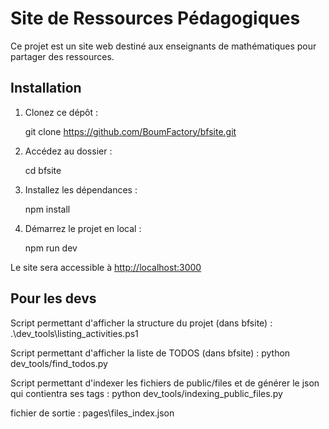 ﻿# Site de Ressources Pédagogiques

Ce projet est un site web destiné aux enseignants de mathématiques pour partager des ressources.

## Installation

1. Clonez ce dépôt :
   
   git clone https://github.com/BoumFactory/bfsite.git
   
2. Accédez au dossier :
   
   cd bfsite
   
3. Installez les dépendances :
   
   npm install
   
4. Démarrez le projet en local :
   
   npm run dev

Le site sera accessible à [http://localhost:3000](http://localhost:3000)

## Pour les devs

Script permettant d'afficher la structure du projet (dans bfsite) : .\dev_tools\listing_activities.ps1

Script permettant d'afficher la liste de TODOS (dans bfsite) : python dev_tools/find_todos.py

Script permettant d'indexer les fichiers de public/files et de générer le json qui contientra ses tags : 
python dev_tools/indexing_public_files.py

fichier de sortie : pages\files_index.json